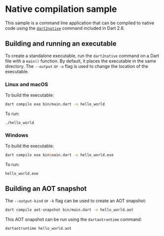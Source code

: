 # Native compilation sample

This sample is a command line application that can be compiled to native code
using the [`dart2native`][dart2native] command included in Dart 2.6.

## Building and running an executable
To create a standalone executable, run the `dart2native` command on a Dart file
with a `main()` function. By default, it places the executable in the same
directory. The `--output` or `-o` flag is used to change the location of the
executable.

### Linux and macOS
To build the executable:

```bash
dart compile exe bin/main.dart -o hello_world
```

To run:

```
./hello_world
```

### Windows
To build the executable:

```bash
dart compile exe bin\main.dart -o hello_world.exe
```

To run:

```
hello_world.exe
```

## Building an AOT snapshot
The `--output-kind` or `-k` flag can be used to create an AOT snapshot:

```bash
dart compile aot-snapshot bin/main.dart -o hello_world.aot
```

This AOT snapshot can be run using the `dartaotruntime` command:

```bash
dartaotruntime hello_world.aot
```

[dart2native]: https://dart.dev/tools/dart2native
[snapshots]: https://github.com/dart-lang/sdk/wiki/Snapshots

